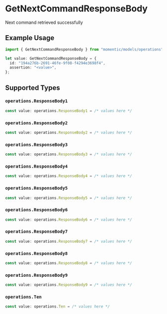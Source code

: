 # GetNextCommandResponseBody

Next command retrieved successfully

## Example Usage

```typescript
import { GetNextCommandResponseBody } from "momentic/models/operations";

let value: GetNextCommandResponseBody = {
  id: "194a276b-2691-46fe-9f08-f4294e3698f4",
  assertion: "<value>",
};
```

## Supported Types

### `operations.ResponseBody1`

```typescript
const value: operations.ResponseBody1 = /* values here */
```

### `operations.ResponseBody2`

```typescript
const value: operations.ResponseBody2 = /* values here */
```

### `operations.ResponseBody3`

```typescript
const value: operations.ResponseBody3 = /* values here */
```

### `operations.ResponseBody4`

```typescript
const value: operations.ResponseBody4 = /* values here */
```

### `operations.ResponseBody5`

```typescript
const value: operations.ResponseBody5 = /* values here */
```

### `operations.ResponseBody6`

```typescript
const value: operations.ResponseBody6 = /* values here */
```

### `operations.ResponseBody7`

```typescript
const value: operations.ResponseBody7 = /* values here */
```

### `operations.ResponseBody8`

```typescript
const value: operations.ResponseBody8 = /* values here */
```

### `operations.ResponseBody9`

```typescript
const value: operations.ResponseBody9 = /* values here */
```

### `operations.Ten`

```typescript
const value: operations.Ten = /* values here */
```

